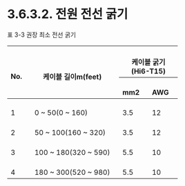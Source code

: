 ﻿# 3.6.3.2. 전원 전선 굵기

표 3-3 권장 최소 전선 굵기

<table>
<thead>
  <tr>
    <th rowspan="2">&nbsp;&nbsp;&nbsp;<br>No.&nbsp;&nbsp;&nbsp;</th>
    <th rowspan="2">&nbsp;&nbsp;&nbsp;<br>케이블 길이m(feet)&nbsp;&nbsp;&nbsp;</th>
    <th colspan="2">&nbsp;&nbsp;&nbsp;<br>케이블 굵기<br>(Hi6-T15)</tr>
  <tr>
    <th>&nbsp;&nbsp;&nbsp;<br>mm2&nbsp;&nbsp;&nbsp;</th>
    <th>&nbsp;&nbsp;&nbsp;<br>AWG&nbsp;&nbsp;&nbsp;</th>
  </tr>
</thead>
<tbody>
  <tr>
    <td>&nbsp;&nbsp;&nbsp;<br>1&nbsp;&nbsp;&nbsp;</td>
    <td>&nbsp;&nbsp;&nbsp;<br>0 ~ 50(0 ~ 160)&nbsp;&nbsp;&nbsp;</td>
    <td>&nbsp;&nbsp;&nbsp;<br>3.5&nbsp;&nbsp;&nbsp;</td>
    <td>&nbsp;&nbsp;&nbsp;<br>12&nbsp;&nbsp;&nbsp;</td>
    </tr>
  <tr>
    <td>&nbsp;&nbsp;&nbsp;<br>2&nbsp;&nbsp;&nbsp;</td>
    <td>&nbsp;&nbsp;&nbsp;<br>50 ~ 100(160 ~ 320)&nbsp;&nbsp;&nbsp;</td>
    <td>&nbsp;&nbsp;&nbsp;<br>3.5&nbsp;&nbsp;&nbsp;</td>
    <td>&nbsp;&nbsp;&nbsp;<br>12&nbsp;&nbsp;&nbsp;</td>
  </tr>
  <tr>
    <td>&nbsp;&nbsp;&nbsp;<br>3&nbsp;&nbsp;&nbsp;</td>
    <td>&nbsp;&nbsp;&nbsp;<br>100 ~ 180(320 ~ 590)&nbsp;&nbsp;&nbsp;</td>
    <td>&nbsp;&nbsp;&nbsp;<br>5.5&nbsp;&nbsp;&nbsp;</td>
    <td>&nbsp;&nbsp;&nbsp;<br>10&nbsp;&nbsp;&nbsp;</td>
  </tr>
  <tr>
    <td>&nbsp;&nbsp;&nbsp;<br>4&nbsp;&nbsp;&nbsp;</td>
    <td>&nbsp;&nbsp;&nbsp;<br>180 ~ 300(520 ~ 980)&nbsp;&nbsp;&nbsp;</td>
    <td>&nbsp;&nbsp;&nbsp;<br>5.5&nbsp;&nbsp;&nbsp;</td>
    <td>&nbsp;&nbsp;&nbsp;<br>10&nbsp;&nbsp;&nbsp;</td>
  </tr>
</tbody>
</table>
